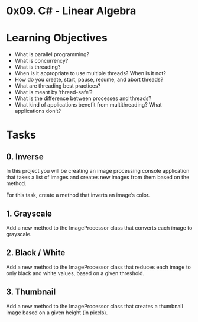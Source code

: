 # 0x09. C# - Linear Algebra

# Learning Objectives
* What is parallel programming?
* What is concurrency?
* What is threading?
* When is it appropriate to use multiple threads? When is it not?
* How do you create, start, pause, resume, and abort threads?
* What are threading best practices?
* What is meant by ‘thread-safe’?
* What is the difference between processes and threads?
* What kind of applications benefit from multithreading? What applications don’t?


# Tasks

## 0. Inverse 
In this project you will be creating an image processing console application that takes a list of images and creates new images from them based on the method.

For this task, create a method that inverts an image’s color.

## 1. Grayscale
Add a new method to the ImageProcessor class that converts each image to grayscale.

## 2. Black / White
Add a new method to the ImageProcessor class that reduces each image to only black and white values, based on a given threshold. 

## 3. Thumbnail 
Add a new method to the ImageProcessor class that creates a thumbnail image based on a given height (in pixels). 